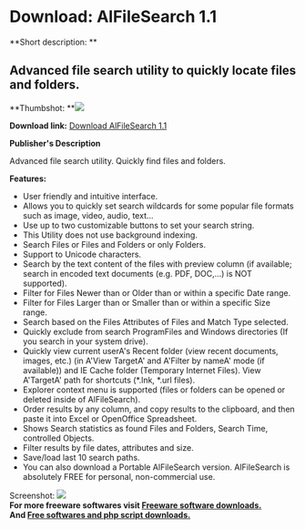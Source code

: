 # Download: AlFileSearch 1.1

**Short description: **

## Advanced file search utility to quickly locate files and folders.

  
**Thumbshot: **![](http://www.freewarefiles.com/screenshot/alfilesearch_md.jpg)   
  
**Download link:** [Download AlFileSearch 1.1](http://freesoftwares.boysofts.com/AlFileSearch_program_96378.html)  
  

**Publisher's Description**  
  

Advanced file search utility. Quickly find files and folders.

**Features:**

  * User friendly and intuitive interface. 
  * Allows you to quickly set search wildcards for some popular file formats such as image, video, audio, text... 
  * Use up to two customizable buttons to set your search string. 
  * This Utility does not use background indexing. 
  * Search Files or Files and Folders or only Folders. 
  * Support to Unicode characters. 
  * Search by the text content of the files with preview column (if available; search in encoded text documents (e.g. PDF, DOC,...) is NOT supported). 
  * Filter for Files Newer than or Older than or within a specific Date range. 
  * Filter for Files Larger than or Smaller than or within a specific Size range. 
  * Search based on the Files Attributes of Files and Match Type selected. 
  * Quickly exclude from search ProgramFiles and Windows directories (If you search in your system drive). 
  * Quickly view current userA's Recent folder (view recent documents, images, etc.) (in A'View TargetA' and A'Filter by nameA' mode (if available)) and IE Cache folder (Temporary Internet Files). View A'TargetA' path for shortcuts (*.lnk, *.url files). 
  * Explorer context menu is supported (files or folders can be opened or deleted inside of AlFileSearch). 
  * Order results by any column, and copy results to the clipboard, and then paste it into Excel or OpenOffice Spreadsheet. 
  * Shows Search statistics as found Files and Folders, Search Time, controlled Objects. 
  * Filter results by file dates, attributes and size. 
  * Save/load last 10 search paths. 
  * You can also download a Portable AlFileSearch version. 
AlFileSearch is absolutely FREE for personal, non-commercial use.

  
  
Screenshot: ![](http://www.freewarefiles.com/screenshot/alfilesearch.jpg)  
**For more freeware softwares visit [Freeware software downloads.](http://freesoftwares.boysofts.com/)**   
**And [Free softwares and php script downloads.](http://www.boysofts.com/)**

